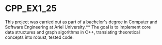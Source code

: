 # CPP_EX1_25
This project was carried out as part of a bachelor's degree in Computer and Software Engineering at Ariel University.** The goal is to implement core data structures and graph algorithms in C++, translating theoretical concepts into robust, tested code.
